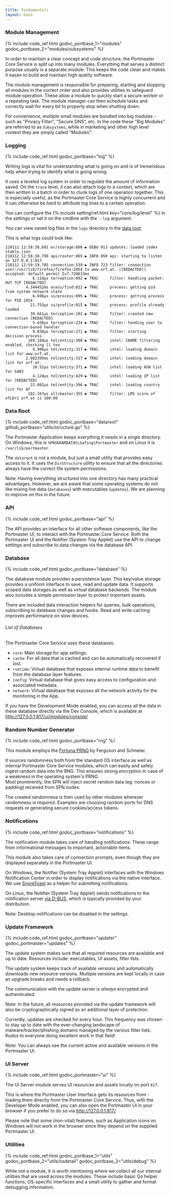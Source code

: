 ```yaml
---
title: Fundamentals
layout: base
---
```


### Module Management

{% include code_ref.html godoc_portbase_1="modules" godoc_portbase_2="modules/subsystems" %}

In order to maintain a clear concept and code structure, the Portmaster Core Service is split up into many modules. Everything that serves a distinct purpose usually is a separate module. This keeps the code clean and makes it easier to build and maintain high quality software.

The module management is responsible for preparing, starting and stopping all modules in the correct order and also provides utilities to safeguard module operation. These allow a module to quickly start a secure worker or a repeating task. The module manager can then schedule tasks and correctly wait for every bit to properly stop when shutting down.

For convenience, multiple small modules are bundled into big modules - such as "Privacy Filter", "Secure DNS", etc. In the code these "Big Modules" are referred to as `Subsystems`, while in marketing and other high level context they are simply called "Modules".

### Logging

{% include code_ref.html godoc_portbase="log" %}

Writing logs is vital for understanding what is going on and is of tremendous help when trying to identify what is going wrong.

It uses a leveled log system in order to regulate the amount of information saved. On the `trace` level, it can also attach logs to a context, which are then written in a batch in order to clunk logs of one operation together. This is especially useful, as the Portmaster Core Service is highly concurrent and it can otherwise be hard to attribute log lines to a certain operation.

You can configure the {% include setting/ref.html key="core/log/level" %} in the settings or set it on the cmdline with the `--log` argument.

You can view saved log files in the `logs` directory in the [data root](#data-root).

This is what logs could look like:
```
210112 12:58:38.691 er/storage:096 ▶ DEBU 013 updates: loaded index stable.json
210112 12:58:38.700 api/router:065 ▶ INFO 050 api: starting to listen on 127.0.0.1:817
210112 12:59:19.785 connection:539 ▶ INFO 723 filter: connection user:/usr/lib/firefox/firefox:2854 to www.orf.at. ([REDACTED]) accepted: default permit Σ=7.728613ms
            6.114µs terception:092 ▶ TRAC     filter: handling packet: OUT TCP [REDACTED]
         4.344452ms ocess/find:022 ▶ TRAC     process: getting pid from system network state
            6.696µs ss/process:095 ▶ TRAC     process: getting process for PID 2854
           21.753µs ss/profile:025 ▶ TRAC     process: profile already loaded
           39.661µs terception:102 ▶ TRAC     filter: created new connection [REDACTED]
            5.436µs terception:234 ▶ TRAC     filter: handing over to connection-based handler
            9.038µs terception:271 ▶ TRAC     filter: starting decision process
          169.189µs tel/entity:300 ▶ TRAC     intel: CNAME filtering enabled, checking [] too
            4.986µs tel/entity:317 ▶ TRAC     intel: loading domain list for www.orf.at.
         2.982395ms tel/entity:317 ▶ TRAC     intel: loading domain list for orf.at.
            10.52µs tel/entity:371 ▶ TRAC     intel: loading ASN list for 5403
            4.124µs tel/entity:429 ▶ TRAC     intel: loading IP list for [REDACTED]
           22.082µs tel/entity:396 ▶ TRAC     intel: loading country list for AT
          102.167µs all/master:355 ▶ TRAC     filter: LMS score of eTLD+1 orf.at is 100.00
```

### Data Root

{% include code_ref.html godoc_portbase="dataroot" github_portbase="utils/structure.go" %}

The Portmaster Application keeps everything it needs in a single directory. On Windows, this is `%PROGRAMDATA%\Safing\Portmaster` and on Linux it is `/var/lib/portmaster`.

The `dataroot` is not a module, but just a small utility that provides easy access to it. It uses the `DirStructure` utility to ensure that all the directories always have the correct file system permissions.

Note: Having everything structured into one directory has many practical advantages. However, we are aware that some operating systems do not like mixing live data (`databases`) with executables (`updates`). We are planning to improve on this in the future.

### API

{% include code_ref.html godoc_portbase="api" %}

The API provides an interface for all other software components, like the Portmaster UI, to interact with the Portmaster Core Service. Both the Portmaster UI and the Notifier (System Tray Applet) use the API to change settings and subscribe to data changes via the database API.

### Database

{% include code_ref.html godoc_portbase="database" %}

The database module provides a persistence layer. This key/value storage provides a uniform interface to save, read and update data. It supports scoped data storages as well as virtual database backends.
The module also includes a simple permission layer to protect important assets.

There are included data interaction helpers for queries, bulk operations, subscribing to database changes and hooks. Read and write caching improves performance on slow devices.

###### List of Databases

The Portmaster Core Service uses these databases:

- `core`: Main storage for app settings.
- `cache`: For all data that is cached and can be automatically recovered if lost.
- `runtime`: Virtual database that exposes internal runtime data to benefit from the database layer features.
- `config`: Virtual database that gives easy access to configuration and associated metadata.
- `network`: Virtual database that exposes all the network activity for the monitoring in the App.

If you have the Development Mode enabled, you can access all the data in these database directly via the Dev Console, which is available at http://127.0.0.1:817/ui/modules/console/

### Random Number Generator

{% include code_ref.html godoc_portbase="rng" %}

This module employs the [Fortuna PRNG](https://en.wikipedia.org/wiki/Fortuna_(PRNG)) by Ferguson and Schneier.

It sources randomness both from the standard OS interface as well as internal Portmaster Core Service modules, which can easily and safely ingest random data into the RNG. This ensures strong encryption in case of a weakness in the operating system's PRNG.  
Most prominently, the SPN will inject secret random data (eg. nonces or padding) received from SPN nodes.

The created randomness is then used by other modules wherever randomness is required. Examples are choosing random ports for DNS requests or generating secure cookies/access tokens.

### Notifications

{% include code_ref.html godoc_portbase="notifications" %}

The notification module takes care of handling notifications: These range from informational messages to important, actionable items.

This module also takes care of connection prompts, even though they are displayed separately in the Portmaster UI.

On Windows, the Notifier (System Tray Applet) interfaces with the Windows Notification Center in order to display notifications via the native interface. We use [SnoreToast](https://github.com/KDE/snoretoast) as a helper for submitting notifications.

On Linux, the Notifier (System Tray Applet) sends notifications to the notification server [via D-BUS](https://specifications.freedesktop.org/notification-spec/latest/ar01s09.html), which is typically provided by your distribution.

Note: Desktop notifications can be disabled in the settings.

### Update Framework

{% include code_ref.html godoc_portbase="updater" godoc_portmaster="updates" %}

The update system makes sure that all required resources are available and up to date. Resources include: executables, UI assets, filter lists.

The update system keeps track of available versions and automatically downloads new resource versions. Multiple versions are kept locally in case an upgrade breaks and needs a rollback.

The communication with the update server is _always_ encrypted and authenticated.

Note: In the future, all resources provided via the update framework will also be cryptographically signed as an additional layer of protection.

Currently, updates are checked for every hour. This frequency was chosen to stay up to date with the ever-changing landscape of malware/tracker/phishing domains managed by the various filter lists. Kudos to everyone doing excellent work in that field!

Note: You can always see the current active and available versions in the Portmaster UI.

### UI Server

{% include code_ref.html godoc_portmaster="ui" %}

The UI Server module serves UI resources and assets locally on port `817`.

This is where the Portmaster User Interface gets its resources from - loading them directly from the Portmaster Core Service. Thus, with the Developer Mode enabled, you can also open the Portmaster UI in your browser if you prefer to do so via http://127.0.0.1:817/.

Please note that some (non-vital) features, such as Application icons on Windows will not work in the browser since they depend on the supplied Portmaster UI.

### Utilities

{% include code_ref.html godoc_portbase_1="utils" godoc_portbase_2="utils/osdetail" godoc_portbase_3="utils/debug" %}

While not a module, it is worth mentioning where we collect all our internal utilities that are used across the modules. These include basic Go helper functions, OS-specific interfaces and a small utility to gather and format debugging information.
